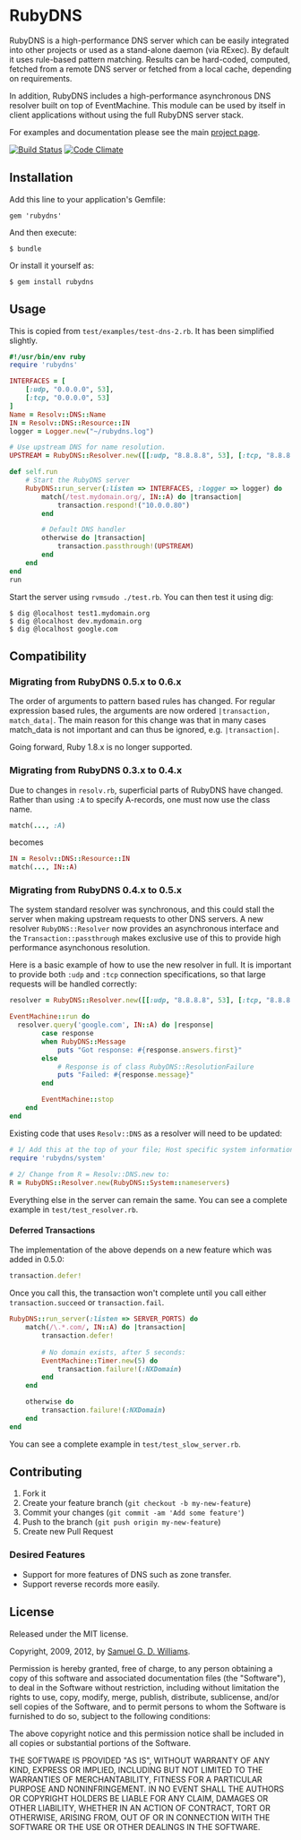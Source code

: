 # RubyDNS

RubyDNS is a high-performance DNS server which can be easily integrated into other projects or used as a stand-alone daemon (via RExec). By default it uses rule-based pattern matching. Results can be hard-coded, computed, fetched from a remote DNS server or fetched from a local cache, depending on requirements.

In addition, RubyDNS includes a high-performance asynchronous DNS resolver built on top of EventMachine. This module can be used by itself in client applications without using the full RubyDNS server stack.

For examples and documentation please see the main [project page][1].

[1]: http://www.oriontransfer.co.nz/gems/rubydns

[![Build Status](https://secure.travis-ci.org/ioquatix/rubydns.png)](http://travis-ci.org/ioquatix/rubydns)
[![Code Climate](https://codeclimate.com/github/ioquatix/rubydns.png)](https://codeclimate.com/github/ioquatix/rubydns)

## Installation

Add this line to your application's Gemfile:

    gem 'rubydns'

And then execute:

    $ bundle

Or install it yourself as:

    $ gem install rubydns

## Usage

This is copied from `test/examples/test-dns-2.rb`. It has been simplified slightly.

```ruby
#!/usr/bin/env ruby
require 'rubydns'

INTERFACES = [
	[:udp, "0.0.0.0", 53],
	[:tcp, "0.0.0.0", 53]
]
Name = Resolv::DNS::Name
IN = Resolv::DNS::Resource::IN
logger = Logger.new("~/rubydns.log")

# Use upstream DNS for name resolution.
UPSTREAM = RubyDNS::Resolver.new([[:udp, "8.8.8.8", 53], [:tcp, "8.8.8.8", 53]])

def self.run
    # Start the RubyDNS server
    RubyDNS::run_server(:listen => INTERFACES, :logger => logger) do
        match(/test.mydomain.org/, IN::A) do |transaction|
            transaction.respond!("10.0.0.80")
        end

        # Default DNS handler
        otherwise do |transaction|
            transaction.passthrough!(UPSTREAM)
        end
    end
end
run
```

Start the server using `rvmsudo ./test.rb`. You can then test it using dig:

```
$ dig @localhost test1.mydomain.org
$ dig @localhost dev.mydomain.org
$ dig @localhost google.com
```

## Compatibility

### Migrating from RubyDNS 0.5.x to 0.6.x ###

The order of arguments to pattern based rules has changed. For regular expression based rules, the arguments are now ordered `|transaction, match_data|`. The main reason for this change was that in many cases match_data is not important and can thus be ignored, e.g. `|transaction|`.

Going forward, Ruby 1.8.x is no longer supported.

### Migrating from RubyDNS 0.3.x to 0.4.x ###

Due to changes in `resolv.rb`, superficial parts of RubyDNS have changed. Rather than using `:A` to specify A-records, one must now use the class name.
```ruby
match(..., :A)
```
becomes
```ruby
IN = Resolv::DNS::Resource::IN
match(..., IN::A)
```
### Migrating from RubyDNS 0.4.x to 0.5.x ###

The system standard resolver was synchronous, and this could stall the server when making upstream requests to other DNS servers. A new resolver `RubyDNS::Resolver` now provides an asynchronous interface and the `Transaction::passthrough` makes exclusive use of this to provide high performance asynchonous resolution.

Here is a basic example of how to use the new resolver in full. It is important to provide both `:udp` and `:tcp` connection specifications, so that large requests will be handled correctly:
```ruby
resolver = RubyDNS::Resolver.new([[:udp, "8.8.8.8", 53], [:tcp, "8.8.8.8", 53]])

EventMachine::run do
  resolver.query('google.com', IN::A) do |response|
		case response
		when RubyDNS::Message
			puts "Got response: #{response.answers.first}"
		else
			# Response is of class RubyDNS::ResolutionFailure
			puts "Failed: #{response.message}"
		end

		EventMachine::stop
	end
end
```
Existing code that uses `Resolv::DNS` as a resolver will need to be updated:
```ruby
# 1/ Add this at the top of your file; Host specific system information:
require 'rubydns/system'
	
# 2/ Change from R = Resolv::DNS.new to:
R = RubyDNS::Resolver.new(RubyDNS::System::nameservers)
```
Everything else in the server can remain the same. You can see a complete example in `test/test_resolver.rb`.

#### Deferred Transactions ####

The implementation of the above depends on a new feature which was added in 0.5.0:

```ruby
transaction.defer!
```

Once you call this, the transaction won't complete until you call either `transaction.succeed` or `transaction.fail`.
```ruby
RubyDNS::run_server(:listen => SERVER_PORTS) do
	match(/\.*.com/, IN::A) do |transaction|
		transaction.defer!
		
		# No domain exists, after 5 seconds:
		EventMachine::Timer.new(5) do
			transaction.failure!(:NXDomain)
		end
	end

	otherwise do
		transaction.failure!(:NXDomain)
	end
end
```

You can see a complete example in `test/test_slow_server.rb`.

## Contributing

1. Fork it
2. Create your feature branch (`git checkout -b my-new-feature`)
3. Commit your changes (`git commit -am 'Add some feature'`)
4. Push to the branch (`git push origin my-new-feature`)
5. Create new Pull Request

### Desired Features

* Support for more features of DNS such as zone transfer.
* Support reverse records more easily.

## License

Released under the MIT license.

Copyright, 2009, 2012, by [Samuel G. D. Williams](http://www.codeotaku.com/samuel-williams).

Permission is hereby granted, free of charge, to any person obtaining a copy
of this software and associated documentation files (the "Software"), to deal
in the Software without restriction, including without limitation the rights
to use, copy, modify, merge, publish, distribute, sublicense, and/or sell
copies of the Software, and to permit persons to whom the Software is
furnished to do so, subject to the following conditions:

The above copyright notice and this permission notice shall be included in
all copies or substantial portions of the Software.

THE SOFTWARE IS PROVIDED "AS IS", WITHOUT WARRANTY OF ANY KIND, EXPRESS OR
IMPLIED, INCLUDING BUT NOT LIMITED TO THE WARRANTIES OF MERCHANTABILITY,
FITNESS FOR A PARTICULAR PURPOSE AND NONINFRINGEMENT. IN NO EVENT SHALL THE
AUTHORS OR COPYRIGHT HOLDERS BE LIABLE FOR ANY CLAIM, DAMAGES OR OTHER
LIABILITY, WHETHER IN AN ACTION OF CONTRACT, TORT OR OTHERWISE, ARISING FROM,
OUT OF OR IN CONNECTION WITH THE SOFTWARE OR THE USE OR OTHER DEALINGS IN
THE SOFTWARE.
